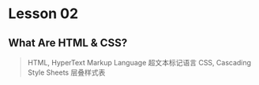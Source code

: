 # Lesson 02

## What Are HTML & CSS?

> HTML, HyperText Markup Language 超文本标记语言
> CSS, Cascading Style Sheets 层叠样式表





